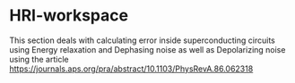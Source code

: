 # HRI-workspace

This section deals with calculating error inside superconducting circuits using Energy relaxation and Dephasing noise as well as Depolarizing noise
using the article https://journals.aps.org/pra/abstract/10.1103/PhysRevA.86.062318
